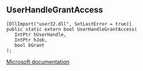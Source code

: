 ## UserHandleGrantAccess

```
[DllImport("user32.dll", SetLastError = true)]
public static extern bool UserHandleGrantAccess(
   IntPtr hUserHandle,
   IntPtr hJob,
   bool bGrant
);
```

[Microsoft documentation](https://docs.microsoft.com/en-us/windows/win32/api/winuser/nf-winuser-userhandlegrantaccess)
